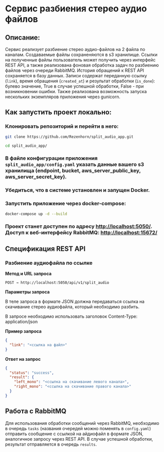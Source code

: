 # Сервис разбиения стерео аудио файлов

## Описание:

Сервис реализует разбиение стерео аудио-файлов на 2 файла по каналам.
Создаваемые файлы сохраненяются в s3 хранилище. Ссылки на полученные файлы пользователь может получить через интерфейс REST API, а также реализована фоновая обработка задач по разбиению файлов через очереди RabbitMQ.
История обращений к REST API сохраняется в базу данных. Записи содержат переданную ссылку (`link`), время обращения (`created_at`) и результат обработки (`is_done`): булево значение, True в случае успешной обработки, False - при возникновении ошибки.
Также реализована возможность запуска нескольких экземпляров приложения через gunicorn.

## Как запустить проект локально:

### Клонировать репозиторий и перейти в него:

```sh
git clone https://github.com/Rezenhorn/split_audio_app.git
```

```sh
cd split_audio_app/
```

### В файле конфигурации приложения `split_audio_app/config.yaml` указать данные вашего s3 хранилища (endpoint, bucket, aws_server_public_key, aws_server_secret_key).

### Убедиться, что в системе установлен и запущен Docker.

### Запустить приложение через docker-compose:


```sh
docker-compose up -d --build
```

### Проект станет доступен по адресу <http://localhost:5050/>. Доступ к веб-интерфейсу RabbitMQ: <http://localhost:15672/>

## Спецификация REST API

### Разбиение аудиофайла по ссылке

**Метод и URL запроса**

`POST → http://localhost:5050/api/v1/split_audio`

**Параметры запроса**

В теле запроса в формате JSON должна передаваться ссылка на скачивание стерео аудиофайла, который необходимо разбить.

В запросе необходимо использовать заголовок Content-Type: application/json

**Пример запроса**

```json
{
  "link": "<ссылка на файл>"
}
```

**Ответ на запрос**

```json
{
  "status": "success",
  "result": {
    "left_mono": "<ссылка на скачивание левого канала>",
    "right_mono": "<ссылка на скачивание правого канала>"
  }
}
```

## Работа с RabbitMQ

Для использования обработки сообщений через RabbitMQ, необходимо в очередь `tasks` (названия очередей можно поменять в `config.yaml`) отправить сообщение с ссылкой на айдиофайл в формате JSON, аналогичное запросу через REST API.
В случае успешной обработки, результат отправляется в очередь `results`.
